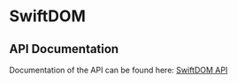 # SwiftDOM

## API Documentation

Documentation of the API can be found here: [SwiftDOM API](http://galenrhodes.com/SwiftDOM/)
